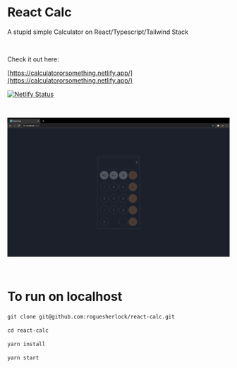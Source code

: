 # React Calc

A stupid simple Calculator on React/Typescript/Tailwind Stack

<br />

Check it out here:

[https://calculatororsomething.netlify.app/](https://calculatororsomething.netlify.app/)

[![Netlify Status](https://api.netlify.com/api/v1/badges/ef8df994-f4f7-4f69-a513-447269727fc8/deploy-status)](https://app.netlify.com/sites/calculatororsomething/deploys)

<br />

![img](./screenshots/Screenshot.png)

<br />

# To run on localhost

`git clone git@github.com:roguesherlock/react-calc.git`

`cd react-calc`

`yarn install`

`yarn start`
